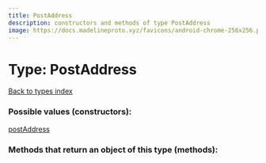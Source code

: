 ```yaml
---
title: PostAddress
description: constructors and methods of type PostAddress
image: https://docs.madelineproto.xyz/favicons/android-chrome-256x256.png
---
```

# Type: PostAddress  
[Back to types index](index.md)



### Possible values (constructors):

[postAddress](../constructors/postAddress.md)  



### Methods that return an object of this type (methods):



